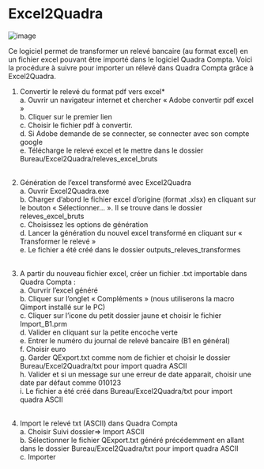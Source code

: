 # Excel2Quadra
![image](https://github.com/CaptainCoding7/QuadraImport/assets/46071575/b8bfdeb4-cccb-4a58-b984-01aa069ff70b)

Ce logiciel permet de transformer un relevé bancaire (au format excel) en un fichier excel pouvant être importé dans le logiciel Quadra Compta. Voici la procédure à suivre pour importer un rélevé dans Quadra Compta grâce à Excel2Quadra.<br>
1.	Convertir le relevé du format pdf vers excel*<br>
  a.	Ouvrir un navigateur internet et chercher « Adobe convertir  pdf excel »<br>
  b.	Cliquer sur le premier lien<br>
  c.	Choisir le fichier pdf à convertir.<br>
  d.	Si Adobe demande de se connecter, se connecter avec son compte google<br>
  e.	Télécharge le relevé excel et le mettre dans le dossier Bureau/Excel2Quadra/releves_excel_bruts <br><br>
2.	Génération de l’excel transformé avec Excel2Quadra<br>
  a.	Ouvrir Excel2Quadra.exe<br>
  b.	Charger d’abord le fichier excel d’origine (format .xlsx) en cliquant sur le bouton « Sélectionner… ». Il se trouve dans le dossier releves_excel_bruts<br>
  c.	Choisissez les options de génération<br>
  d.	Lancer la génération du nouvel excel transformé en cliquant sur « Transformer le relevé »<br>
  e.	Le fichier a été créé dans le dossier outputs_releves_transformes<br><br>

3.	A partir du nouveau fichier excel, créer un fichier .txt importable dans Quadra Compta :<br>
  a.	Ourvrir l’excel généré<br>
  b.	Cliquer sur l’onglet « Compléments » (nous utiliserons la macro Qimport installé sur le PC)<br>
  c.	Cliquer sur l’icone du petit dossier jaune et choisir le fichier Import_B1.prm<br>
  d.	Valider en cliquant sur la petite encoche verte<br>
  e.	Entrer le numéro du journal de relevé bancaire (B1 en général)<br>
  f.	Choisir euro<br>
  g.	Garder QExport.txt comme nom de fichier et choisir le dossier Bureau/Excel2Quadra/txt pour import quadra ASCII<br>
  h.	Valider et si un message sur une erreur de date apparait, choisir une date par défaut comme 010123<br>
  i.	Le fichier a été créé dans Bureau/Excel2Quadra/txt pour import quadra ASCII<br><br>

4.	Import le relevé txt (ASCII) dans Quadra Compta<br>
  a.	Choisir Suivi dossier=> Import ASCII<br>
  b.	Sélectionner le fichier QExport.txt généré précédemment en allant dans le dossier Bureau/Excel2Quadra/txt pour import quadra ASCII<br>
  c.	Importer <br>

